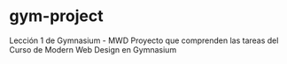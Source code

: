 # gym-project
Lección 1 de Gymnasium - MWD
Proyecto que comprenden las tareas del Curso de Modern Web Design en Gymnasium 

